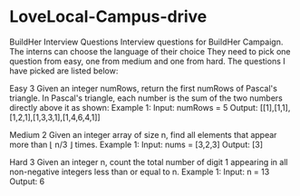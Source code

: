 # LoveLocal-Campus-drive
BuildHer Interview Questions
Interview questions for BuildHer Campaign.
The interns can choose the language of their choice 
They need to pick one question from easy, one from medium and one from hard. The questions I have picked are listed below:

Easy 3
Given an integer numRows, return the first numRows of Pascal's triangle.
In Pascal's triangle, each number is the sum of the two numbers directly above it as shown: 
Example 1:
Input: numRows = 5
Output: [[1],[1,1],[1,2,1],[1,3,3,1],[1,4,6,4,1]]

Medium 2 
Given an integer array of size n, find all elements that appear more than ⌊ n/3 ⌋ times.
Example 1:
Input: nums = [3,2,3]
Output: [3]

Hard 3
Given an integer n, count the total number of digit 1 appearing in all non-negative integers less than or equal to n.
Example 1:
Input: n = 13
Output: 6
